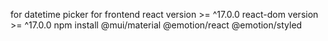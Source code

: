 
for datetime picker for frontend
react version >= ^17.0.0
react-dom version >= ^17.0.0
npm install @mui/material @emotion/react @emotion/styled
